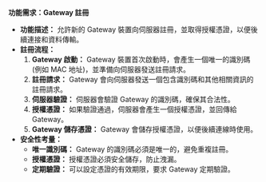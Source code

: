**功能需求：Gateway 註冊**

*   **功能描述：** 允許新的 Gateway 裝置向伺服器註冊，並取得授權憑證，以便後續連接和資料傳輸。
*   **註冊流程：**
    1.  **Gateway 啟動：** Gateway 裝置首次啟動時，會產生一個唯一的識別碼 (例如 MAC 地址)，並準備向伺服器發送註冊請求。
    2.  **註冊請求：** Gateway 會向伺服器發送一個包含識別碼和其他相關資訊的註冊請求。
    3.  **伺服器驗證：** 伺服器會驗證 Gateway 的識別碼，確保其合法性。
    4.  **授權憑證：** 如果驗證通過，伺服器會產生一個授權憑證，並回傳給 Gateway。
    5.  **Gateway 儲存憑證：** Gateway 會儲存授權憑證，以便後續連線時使用。
*   **安全性考量：**
    *   **唯一識別碼：** Gateway 的識別碼必須是唯一的，避免重複註冊。
    *   **授權憑證：** 授權憑證必須安全儲存，防止洩漏。
    *   **定期驗證：** 可以設定憑證的有效期限，要求 Gateway 定期驗證。